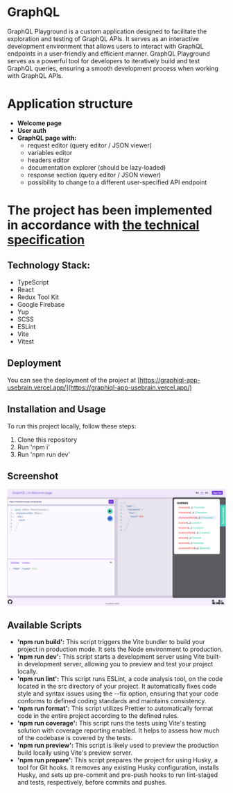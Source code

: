 # GraphQL

GraphQL Playground is a custom application designed to facilitate the exploration and testing of GraphQL APIs. It serves as an interactive development environment that allows users to interact with GraphQL endpoints in a user-friendly and efficient manner. GraphQL Playground serves as a powerful tool for developers to iteratively build and test GraphQL queries, ensuring a smooth development process when working with GraphQL APIs.

# Application structure

- **Welcome page**
- **User auth**
- **GraphQL page with:**
  - request editor (query editor / JSON viewer)
  - variables editor
  - headers editor
  - documentation explorer (should be lazy-loaded)
  - response section (query editor / JSON viewer)
  - possibility to change to a different user-specified API endpoint

# The project has been implemented in accordance with [the technical specification](https://github.com/rolling-scopes-school/tasks/blob/master/react/modules/graphiql.md)

## Technology Stack:

- TypeScript
- React
- Redux Tool Kit
- Google Firebase
- Yup
- SCSS
- ESLint
- Vite
- Vitest

## Deployment

You can see the deployment of the project at [https://graphiql-app-usebrain.vercel.app/](https://graphiql-app-usebrain.vercel.app/)

## Installation and Usage

To run this project locally, follow these steps:

1. Clone this repository
2. Run 'npm i'
3. Run 'npm run dev'

## Screenshot

![Screenshot 1](./src/assets/mainPageScreenShot.png)

## Available Scripts

- **'npm run build':** This script triggers the Vite bundler to build your project in production mode. It sets the Node environment to production.
- **'npm run dev':** This script starts a development server using Vite built-in development server, allowing you to preview and test your project locally.
- **'npm run lint':** This script runs ESLint, a code analysis tool, on the code located in the src directory of your project. It automatically fixes code style and syntax issues using the --fix option, ensuring that your code conforms to defined coding standards and maintains consistency.
- **'npm run format':** This script utilizes Prettier to automatically format code in the entire project according to the defined rules.
- **'npm run coverage':** This script runs the tests using Vite's testing solution with coverage reporting enabled. It helps to assess how much of the codebase is covered by the tests.
- **'npm run preview':** This script is likely used to preview the production build locally using Vite's preview server.
- **'npm run prepare':** This script prepares the project for using Husky, a tool for Git hooks. It removes any existing Husky configuration, installs Husky, and sets up pre-commit and pre-push hooks to run lint-staged and tests, respectively, before commits and pushes.
